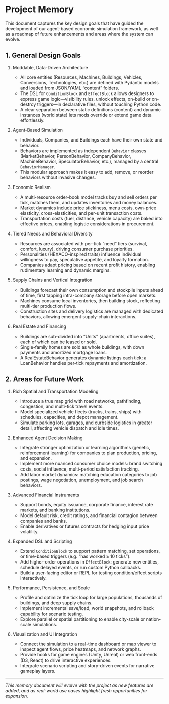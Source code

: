 # Project Memory

This document captures the key design goals that have guided the development of our agent-based economic simulation framework, as well as a roadmap of future enhancements and areas where the system can evolve.

## 1. General Design Goals

1. Moddable, Data-Driven Architecture
   - All core entities (Resources, Machines, Buildings, Vehicles, Conversions, Technologies, etc.) are defined with Pydantic models and loaded from JSON/YAML “content” folders.  
   - The DSL for `ConditionBlock` and `EffectBlock` allows designers to express game logic—visibility rules, unlock effects, on-build or on-destroy triggers—in declarative files, without touching Python code.  
   - A clear separation between static definitions (content) and dynamic instances (world state) lets mods override or extend game data effortlessly.

2. Agent-Based Simulation
   - Individuals, Companies, and Buildings each have their own state and behavior.  
   - Behaviors are implemented as independent `Behavior` classes (MarketBehavior, PersonBehavior, CompanyBehavior, MachineBehavior, SpeculatorBehavior, etc.), managed by a central `BehaviorManager`.  
   - This modular approach makes it easy to add, remove, or reorder behaviors without invasive changes.

3. Economic Realism
   - A multi-resource order-book model tracks buy and sell orders per tick, matches them, and updates inventories and money balances.  
   - Market dynamics include price stickiness, menu costs, own-price elasticity, cross-elasticities, and per-unit transaction costs.  
   - Transportation costs (fuel, distance, vehicle capacity) are baked into effective prices, enabling logistic considerations in procurement.

4. Tiered Needs and Behavioral Diversity
   - Resources are associated with per-tick “need” tiers (survival, comfort, luxury), driving consumer purchase priorities.  
   - Personalities (HEXACO-inspired traits) influence individual willingness to pay, speculative appetite, and loyalty formation.  
   - Companies adapt pricing based on recent profit history, enabling rudimentary learning and dynamic margins.

5. Supply Chains and Vertical Integration
   - Buildings forecast their own consumption and stockpile inputs ahead of time, first tapping intra-company storage before open markets.  
   - Machines consume local inventories, then building stock, reflecting multi-tier production flows.  
   - Construction sites and delivery logistics are managed with dedicated behaviors, allowing emergent supply-chain interactions.

6. Real Estate and Financing
   - Buildings are sub-divided into “Units” (apartments, office suites), each of which can be leased or sold.  
   - Single-family homes are sold as whole buildings, with down payments and amortized mortgage loans.  
   - A RealEstateBehavior generates dynamic listings each tick; a LoanBehavior handles per-tick repayments and amortization.

## 2. Areas for Future Work

1. Rich Spatial and Transportation Modeling
   - Introduce a true map grid with road networks, pathfinding, congestion, and multi-tick travel events.  
   - Model specialized vehicle fleets (trucks, trains, ships) with schedules, capacities, and depot management.  
   - Simulate parking lots, garages, and curbside logistics in greater detail, affecting vehicle dispatch and idle times.

2. Enhanced Agent Decision Making
   - Integrate stronger optimization or learning algorithms (genetic, reinforcement learning) for companies to plan production, pricing, and expansion.  
   - Implement more nuanced consumer choice models: brand switching costs, social influence, multi-period satisfaction tracking.  
   - Add labor market dynamics: matching education categories to job postings, wage negotiation, unemployment, and job search behaviors.

3. Advanced Financial Instruments
   - Support bonds, equity issuance, corporate finance, interest rate markets, and banking institutions.  
   - Model default risk, credit ratings, and financial contagion between companies and banks.  
   - Enable derivatives or futures contracts for hedging input price volatility.

4. Expanded DSL and Scripting
   - Extend `ConditionBlock` to support pattern matching, set operations, or time-based triggers (e.g. “has worked ≥ 10 ticks”).  
   - Add higher-order operations in `EffectBlock`: generate new entities, schedule delayed events, or run custom Python callbacks.  
   - Build a user-facing editor or REPL for testing condition/effect scripts interactively.

5. Performance, Persistence, and Scale
   - Profile and optimize the tick loop for large populations, thousands of buildings, and deep supply chains.  
   - Implement incremental save/load, world snapshots, and rollback capability for scenario testing.  
   - Explore parallel or spatial partitioning to enable city-scale or nation-scale simulations.

6. Visualization and UI Integration
   - Connect the simulation to a real-time dashboard or map viewer to inspect agent flows, price heatmaps, and network graphs.  
   - Provide hooks for game engines (Unity, Unreal) or web front-ends (D3, React) to drive interactive experiences.  
   - Integrate scenario scripting and story-driven events for narrative gameplay layers.

---
_This memory document will evolve with the project as new features are added, and as real-world use cases highlight fresh opportunities for expansion._